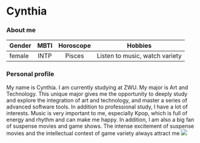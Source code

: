 # Cynthia
### About me
| Gender | MBTI | Horoscope | Hobbies
| ------------- | :-----:| :-----:|	:-----:|
| female | INTP | Pisces | Listen to music, watch variety
### Personal profile
My name is Cynthia. I am currently studying at ZWU. My major is Art and Technology. This unique major gives me the opportunity to deeply study and explore the integration of art and technology, and master a series of advanced software tools. In addition to professional study, I have a lot of interests. Music is very important to me, especially Kpop, which is full of energy and rhythm and can make me happy. In addition, I am also a big fan of suspense movies and game shows. The intense excitement of suspense movies and the intellectual contest of game variety always attract me
![](https://cdn.jsdelivr.net/gh/Cynthia-JK/picture/img/pic.png)
